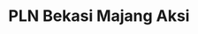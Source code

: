 ---
title: 'PLN Bekasi Majang Aksi'
category: 'ERP'
image: '../../assets/plnbekasi.png'
created_at: '2023/07/01'
---
